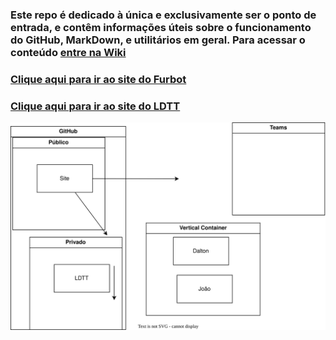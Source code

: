 ### Este repo é dedicado à única e exclusivamente ser o ponto de entrada, e contêm informações úteis sobre o funcionamento do GitHub, MarkDown, e utilitários em geral. Para acessar o conteúdo [entre na Wiki](../../wiki/Home)  

### [Clique aqui para ir ao site do Furbot](https://furbotldtt.wixsite.com/my-site-1)  
### [Clique aqui para ir ao site do LDTT](http://ldttweb.furb.br/ldtt/)  

![Alt text](orgranograma.drawio.svg)